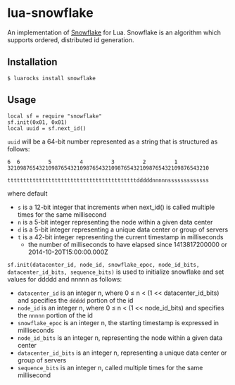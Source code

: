 lua-snowflake
=============

An implementation of [Snowflake](https://blog.twitter.com/2010/announcing-snowflake) for Lua. Snowflake is an algorithm
which supports ordered, distributed id generation. 

Installation
------------

    $ luarocks install snowflake
     
Usage
-----

    local sf = require "snowflake"
    sf.init(0x01, 0x01)
    local uuid = sf.next_id()

`uuid` will be a 64-bit number represented as a string that is structured as follows:

    6  6         5         4         3         2         1         
    3210987654321098765432109876543210987654321098765432109876543210
    
    tttttttttttttttttttttttttttttttttttttttttdddddnnnnnsssssssssssss

where default

* `s` is a 12-bit integer that increments when next_id() is called multiple times for the same millisecond
* `n` is a 5-bit integer representing the node within a given data center
* `d` is a 5-bit integer representing a unique data center or group of servers
* `t` is a 42-bit integer representing the current timestamp in milliseconds
    * the number of milliseconds to have elapsed since 1413817200000 or 2014-10-20T15:00:00.000Z

`sf.init(datacenter_id, node_id, snowflake_epoc, node_id_bits, datacenter_id_bits, sequence_bits)` is used to initialize snowflake and set values for ddddd and nnnnn as follows:

* `datacenter_id` is an integer n, where 0 ≤ n < (1 << datacenter_id_bits) and specifies the `ddddd` portion of the id
* `node_id` is an integer n, where 0 ≤ n < (1 << node_id_bits) and specifies the `nnnnn` portion of the id
* `snowflake_epoc` is an integer n, the starting timestamp is expressed in milliseconds
* `node_id_bits` is an integer n, representing the node within a given data center
* `datacenter_id_bits` is an integer n, representing a unique data center or group of servers
* `sequence_bits` is an integer n, called multiple times for the same millisecond